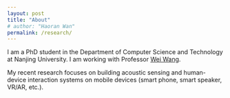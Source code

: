 ```yaml
---
layout: post
title: "About"
# author: "Haoran Wan"
permalink: /research/
---
```


I am a PhD student in the Department of Computer Science and Technology at Nanjing University. I am working with Professor [Wei Wang](https://cs.nju.edu.cn/ww/).

My recent research focuses on building acoustic sensing and human-device interaction systems on mobile devices (smart phone, smart speaker, VR/AR, etc.).